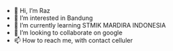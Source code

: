 - 👋 Hi, I’m Raz
- 👀 I’m interested in Bandung
- 🌱 I’m currently learning STMIK MARDIRA INDONESIA
- 💞️ I’m looking to collaborate on google
- 📫 How to reach me, with contact celluler

<!---
Cyberian14/Cyberian14 is a ✨ special ✨ repository because its `README.md` (this file) appears on your GitHub profile.
You can click the Preview link to take a look at your changes.
--->
